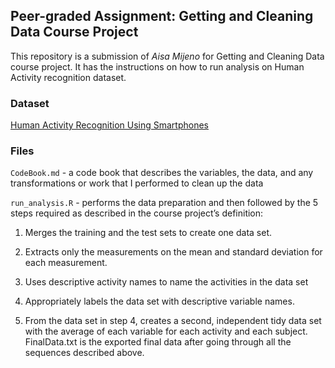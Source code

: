 ## Peer-graded Assignment: Getting and Cleaning Data Course Project
This repository is a submission of *Aisa Mijeno* for Getting and Cleaning Data course project. It has the instructions on how to run analysis on Human Activity recognition dataset.

### Dataset
[Human Activity Recognition Using Smartphones](http://archive.ics.uci.edu/ml/datasets/Human+Activity+Recognition+Using+Smartphones)

### Files
`CodeBook.md` - a code book that describes the variables, the data, and any transformations or work that I performed to clean up the data

`run_analysis.R` - performs the data preparation and then followed by the 5 steps required as described in the course project’s definition:


1. Merges the training and the test sets to create one data set.

2. Extracts only the measurements on the mean and standard deviation for each measurement.

3. Uses descriptive activity names to name the activities in the data set

4. Appropriately labels the data set with descriptive variable names.

5. From the data set in step 4, creates a second, independent tidy data set with the average of each variable for each activity and each subject.
FinalData.txt is the exported final data after going through all the sequences described above.